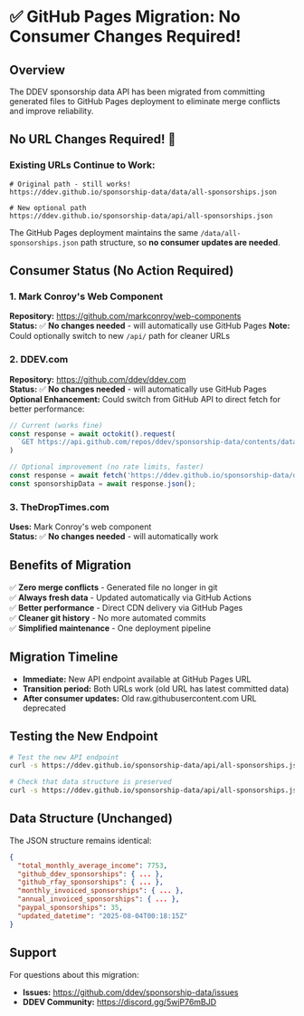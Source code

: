# ✅ GitHub Pages Migration: No Consumer Changes Required!

## Overview
The DDEV sponsorship data API has been migrated from committing generated files to GitHub Pages deployment to eliminate merge conflicts and improve reliability.

## No URL Changes Required! 🎉

### Existing URLs Continue to Work:
```
# Original path - still works!
https://ddev.github.io/sponsorship-data/data/all-sponsorships.json

# New optional path  
https://ddev.github.io/sponsorship-data/api/all-sponsorships.json
```

The GitHub Pages deployment maintains the same `/data/all-sponsorships.json` path structure, so **no consumer updates are needed**.

## Consumer Status (No Action Required)

### 1. Mark Conroy's Web Component
**Repository:** https://github.com/markconroy/web-components  
**Status:** ✅ **No changes needed** - will automatically use GitHub Pages
**Note:** Could optionally switch to new `/api/` path for cleaner URLs

### 2. DDEV.com
**Repository:** https://github.com/ddev/ddev.com  
**Status:** ✅ **No changes needed** - will automatically use GitHub Pages
**Optional Enhancement:** Could switch from GitHub API to direct fetch for better performance:
```typescript
// Current (works fine)
const response = await octokit().request(
  `GET https://api.github.com/repos/ddev/sponsorship-data/contents/data/all-sponsorships.json`
)

// Optional improvement (no rate limits, faster)
const response = await fetch('https://ddev.github.io/sponsorship-data/data/all-sponsorships.json');
const sponsorshipData = await response.json();
```

### 3. TheDropTimes.com  
**Uses:** Mark Conroy's web component  
**Status:** ✅ **No changes needed** - will automatically work

## Benefits of Migration

✅ **Zero merge conflicts** - Generated file no longer in git  
✅ **Always fresh data** - Updated automatically via GitHub Actions  
✅ **Better performance** - Direct CDN delivery via GitHub Pages  
✅ **Cleaner git history** - No more automated commits  
✅ **Simplified maintenance** - One deployment pipeline  

## Migration Timeline

- **Immediate:** New API endpoint available at GitHub Pages URL
- **Transition period:** Both URLs work (old URL has latest committed data) 
- **After consumer updates:** Old raw.githubusercontent.com URL deprecated

## Testing the New Endpoint

```bash
# Test the new API endpoint
curl -s https://ddev.github.io/sponsorship-data/api/all-sponsorships.json | jq .

# Check that data structure is preserved
curl -s https://ddev.github.io/sponsorship-data/api/all-sponsorships.json | jq '.total_monthly_average_income'
```

## Data Structure (Unchanged)

The JSON structure remains identical:
```json
{
  "total_monthly_average_income": 7753,
  "github_ddev_sponsorships": { ... },
  "github_rfay_sponsorships": { ... },
  "monthly_invoiced_sponsorships": { ... },
  "annual_invoiced_sponsorships": { ... },
  "paypal_sponsorships": 35,
  "updated_datetime": "2025-08-04T00:18:15Z"
}
```

## Support

For questions about this migration:
- **Issues:** https://github.com/ddev/sponsorship-data/issues
- **DDEV Community:** https://discord.gg/5wjP76mBJD